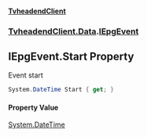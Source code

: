 #### [TvheadendClient](./index.md 'index')
### [TvheadendClient.Data](./TvheadendClient-Data.md 'TvheadendClient.Data').[IEpgEvent](./TvheadendClient-Data-IEpgEvent.md 'TvheadendClient.Data.IEpgEvent')
## IEpgEvent.Start Property
Event start  
```csharp
System.DateTime Start { get; }
```
#### Property Value
[System.DateTime](https://docs.microsoft.com/en-us/dotnet/api/System.DateTime 'System.DateTime')  
